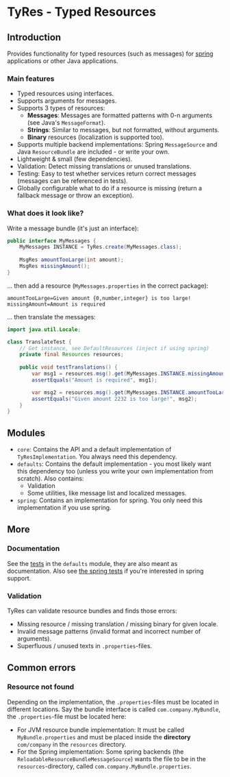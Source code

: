 # TyRes - Typed Resources

## Introduction

Provides functionality for typed resources (such as messages) for [spring](https://spring.io/) applications or other Java applications.

### Main features
 
 * Typed resources using interfaces.
 * Supports arguments for messages.
 * Supports 3 types of resources:
   * **Messages**: Messages are formatted patterns with 0-n arguments (see Java's `MessageFormat`).
   * **Strings**: Similar to messages, but not formatted, without arguments.
   * **Binary** resources (localization is supported too).
 * Supports multiple backend implementations: Spring `MessageSource` and Java `ResourceBundle` are included - or write your own.
 * Lightweight & small (few dependencies).
 * Validation: Detect missing translations or unused translations.
 * Testing: Easy to test whether services return correct messages (messages can be referenced in tests).
 * Globally configurable what to do if a resource is missing (return a fallback message or throw an exception).

### What does it look like?

Write a message bundle (it's just an interface):

```java
public interface MyMessages {
    MyMessages INSTANCE = TyRes.create(MyMessages.class);
    
    MsgRes amountTooLarge(int amount);
    MsgRes missingAmount();
}
```

... then add a resource (`MyMessages.properties` in the correct package):

```properties
amountTooLarge=Given amount {0,number,integer} is too large!
missingAmount=Amount is required
```

... then translate the messages:

```java
import java.util.Locale;

class TranslateTest {
    // Get instance, see DefaultResources (inject if using spring)
    private final Resources resources;
    
    public void testTranslations() {
        var msg1 = resources.msg().get(MyMessages.INSTANCE.missingAmount(), Locale.UK);
        assertEquals("Amount is required", msg1);

        var msg2 = resources.msg().get(MyMessages.INSTANCE.amountTooLarge(2232), Locale.UK);
        assertEquals("Given amount 2232 is too large!", msg2);
    }
}
```

## Modules

 * `core`: Contains the API and a default implementation of `TyResImplementation`. You always need this dependency.
 * `defaults`: Contains the default implementation - you most likely want this dependency too (unless you write your own implementation from scratch). Also contains:
   * Validation
   * Some utilities, like message list and localized messages.
 * `spring`: Contains an implementation for spring. You only need this implementation if you use spring.

## More

### Documentation

See the [tests](defaults/src/test/java/com/github/cronosun/tyres/defaults/README.md) in the `defaults` module, they are also meant as documentation. Also see [the spring tests](spring/src/test/java/com/github/cronosun/tyres/spring/README.md) if you're interested in spring support. 

### Validation

TyRes can validate resource bundles and finds those errors:

 * Missing resource / missing translation / missing binary for given locale.
 * Invalid message patterns (invalid format and incorrect number of arguments).
 * Superfluous / unused texts in `.properties`-files.

## Common errors

### Resource not found

Depending on the implementation, the `.properties`-files must be located in different locations. Say the bundle interface is called `com.company.MyBundle`, the `.properties`-file must be located here:

 * For JVM resource bundle implementation: It must be called `MyBundle.properties` and must be placed inside the **directory** `com/company` in the `resources` directory.
 * For the Spring implementation: Some spring backends (the `ReloadableResourceBundleMessageSource`) wants the file to be in the `resources`-directory, called `com.company.MyBundle.properties`.
